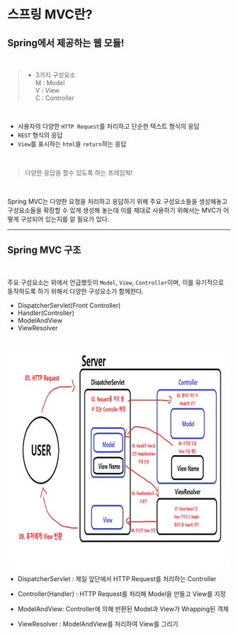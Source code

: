 # **스프링 MVC란?**

## **Spring에서 제공하는 웹 모듈!**

<br>

> - 3가지 구성요소<br>
M : Model<br>
V : View<br>
C : Controller

<br>

+ 사용자의 다양한 `HTTP Request`를 처리하고 단순한 텍스트 형식의 응답
+ `REST` 형식의 응답
+ `View`를 표시하는 `html`을 `return`하는 응답

<br>

> 다양한 응답을 할수 있도록 하는 프레임웍!

<br>

Spring MVC는 다양한 요청을 처리하고 응답하기 위해 주요 구성요소들을 생성해놓고 구성요소들을 확장할 수 있게 생성해 놓는데 이를 제대로 사용하기 위해서는 MVC가 어떻게 구성되어 있는지를 알 필요가 있다.

---

## **Spring MVC 구조**

<br>

주요 구성요소는 위에서 언급했듯이 `Model`, `View`, `Controller`이며, 이를 유기적으로 동작하도록 하기 위해서 다양한 구성요소가 함께한다.

+ DispatcherServlet(Front Controller)
+ Handler(Controller)
+ ModelAndView
+ ViewResolver

<br>

<img src="https://raw.githubusercontent.com/gwooden96/ImageAdd/88f1b6a79df78d76f9d26091a292e697e466f419/MVC%20%EA%B7%B8%EB%A6%BC.png" width="800" height="500">

<br>

+ DispatcherServlet : 제일 앞단에서 HTTP Request를 처리하는 Controller

+ Controller(Handler) : HTTP Request를 처리해 Model을 만들고 View를 지정

+ ModelAndView: Controller에 의해 반환된 Model과 View가 Wrapping된 객체

+ ViewResolver :  ModelAndView를 처리하여 View를 그리기

<br>